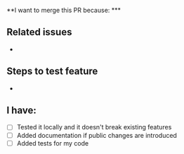 **I want to merge this PR because: ***



## Related issues

- 

## Steps to test feature

- 

## I have:

- [ ] Tested it locally and it doesn't break existing features
- [ ] Added documentation if public changes are introduced
- [ ] Added tests for my code